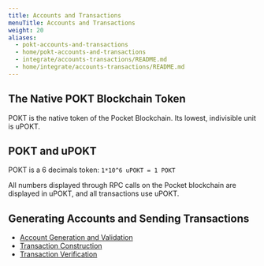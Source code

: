 ```yaml
---
title: Accounts and Transactions
menuTitle: Accounts and Transactions
weight: 20
aliases:
  - pokt-accounts-and-transactions
  - home/pokt-accounts-and-transactions
  - integrate/accounts-transactions/README.md
  - home/integrate/accounts-transactions/README.md
---
```



## The Native POKT Blockchain Token

POKT is the native token of the Pocket Blockchain. Its lowest, indivisible unit is uPOKT.

## POKT and uPOKT

POKT is a 6 decimals token: `1*10^6 uPOKT = 1 POKT`

All numbers displayed through RPC calls on the Pocket blockchain are displayed in uPOKT, and all transactions use uPOKT.

## Generating Accounts and Sending Transactions

* [Account Generation and Validation](/integrate/account-generation-validation/)
* [Transaction Construction](/integrate/transaction-construction/)
* [Transaction Verification](/integrate/transaction-verification/)
